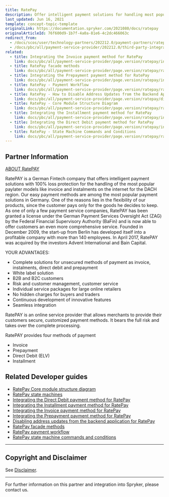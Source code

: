 ```yaml
---
title: RatePay
description: Offer intelligent payment solutions for handling most popular paylater models like invoice and installments on the internet for the DACH region by integrating RatePay into the Spryker-based shop.
last_updated: Jun 16, 2021
template: concept-topic-template
originalLink: https://documentation.spryker.com/2021080/docs/ratepay
originalArticleId: 76f600d9-1b7f-4a0a-81e6-4c2dc466063c
redirect_from:
  - /docs/scos/user/technology-partners/202212.0/payment-partners/ratepay.html
  - /docs/pbc/all/payment-service-provider/202212.0/third-party-integrations/ratepay/ratepay.html
related:
  - title: Integrating the Invoice payment method for RatePay
    link: docs/pbc/all/payment-service-provider/page.version/ratepay/integrate-payment-methods-for-ratepay/integrate-the-invoice-payment-method-for-ratepay.html
  - title: RatePay facade methods
    link: docs/pbc/all/payment-service-provider/page.version/ratepay/ratepay-facade-methods.html
  - title: Integrating the Prepayment payment method for RatePay
    link: docs/pbc/all/payment-service-provider/page.version/ratepay/integrate-payment-methods-for-ratepay/integrate-the-prepayment-payment-method-for-ratepay.html
  - title: RatePay - Payment Workflow
    link: docs/pbc/all/payment-service-provider/page.version/ratepay/ratepay-payment-workflow.html
  - title: RatePay - How to Disable Address Updates from the Backend Application
    link: docs/pbc/all/payment-service-provider/page.version/ratepay/disabling-address-updates-from-the-backend-application-for-ratepay.html
  - title: RatePay - Core Module Structure Diagram
    link: docs/pbc/all/payment-service-provider/page.version/ratepay/ratepay-core-module-structure-diagram.html
  - title: Integrating the Installment payment method for RatePay
    link: docs/pbc/all/payment-service-provider/page.version/ratepay/integrate-payment-methods-for-ratepay/integrate-the-installment-payment-method-for-ratepay.html
  - title: Integrating the Direct Debit payment method for RatePay
    link: docs/pbc/all/payment-service-provider/page.version/ratepay/integrating-payment-methods-for-ratepay/integrating-the-direct-debit-payment-method-for-ratepay.html
  - title: RatePay - State Machine Commands and Conditions
    link: docs/pbc/all/payment-service-provider/page.version/ratepay/ratepay-state-machine-commands-and-conditions.html
---
```


## Partner Information

[ABOUT RatePAY](https://www.ratepay.com/)

RatePAY is a German Fintech company that offers intelligent payment solutions with 100% loss protection for the handling of the most popular paylater models like invoice and instalments on the internet for the DACH region. Our easy payment methods are among the most popular payment solutions in Germany. One of the reasons lies in the flexibility of our products, since the customer pays only for the goods he decides to keep. As one of only a few payment service companies, RatePAY has been granted a license under the German Payment Services Oversight Act (ZAG) by the Federal Financial Supervisory Authority (BaFin) and is now able to offer customers an even more comprehensive service. Founded in December 2009, the start-up from Berlin has developed itself into a profitable company with more than 140 employees. In April 2017, RatePAY was acquired by the investors Advent International and Bain Capital.

YOUR ADVANTAGES:
* Complete solutions for unsecured methods of payment as invoice, instalments, direct debit and prepayment
* White label solution
* B2B and B2C customers
* Risk and customer management, customer service
* Individual service packages for large online retailers
* No hidden charges for buyers and traders
* Continuous development of innovative features
* Seamless integration

RatePAY is an online service provider that allows merchants to provide their customers secure, customized payment methods. It bears the full risk and takes over the complete processing.

RatePAY provides four methods of payment
* Invoice
* Prepayment
* Direct Debit (ELV)
* Installment

## Related Developer guides

* [RatePay Core module structure diagram](/docs/pbc/all/payment-service-provider/{{page.version}}/ratepay/ratepay-core-module-structure-diagram.html)
* [RatePay state machines](/docs/pbc/all/payment-service-provider/{{page.version}}/ratepay/ratepay-state-machines.html)
* [Integrating the Direct Debit payment method for RatePay](/docs/pbc/all/payment-service-provider/{{page.version}}/ratepay/integrate-payment-methods-for-ratepay/integrate-the-direct-debit-payment-method-for-ratepay.html)
* [Integrating the Installment payment method for RatePay](/docs/pbc/all/payment-service-provider/{{page.version}}/ratepay/integrate-payment-methods-for-ratepay/integrate-the-installment-payment-method-for-ratepay.html)
* [Integrating the Invoice payment method for RatePay](/docs/pbc/all/payment-service-provider/{{page.version}}/ratepay/integrate-payment-methods-for-ratepay/integrate-the-invoice-payment-method-for-ratepay.html)
* [Integrating the Prepayment payment method for RatePay](/docs/pbc/all/payment-service-provider/{{page.version}}/ratepay/integrate-payment-methods-for-ratepay/integrate-the-prepayment-payment-method-for-ratepay.html)
* [Disabling address updates from the backend application for RatePay](/docs/pbc/all/payment-service-provider/{{page.version}}/ratepay/disable-address-updates-from-the-backend-application-for-ratepay.html)
* [RatePay facade methods](/docs/pbc/all/payment-service-provider/{{page.version}}/ratepay/ratepay-facade-methods.html)
* [RatePay payment workflow](/docs/pbc/all/payment-service-provider/{{page.version}}/ratepay/ratepay-payment-workflow.html)
* [RatePay state machine commands and conditions](/docs/pbc/all/payment-service-provider/{{page.version}}/ratepay/ratepay-state-machine-commands-and-conditions.html)
---

## Copyright and Disclaimer

See [Disclaimer](https://github.com/spryker/spryker-documentation).

---
For further information on this partner and integration into Spryker, please contact us.

<div class="hubspot-form js-hubspot-form" data-portal-id="2770802" data-form-id="163e11fb-e833-4638-86ae-a2ca4b929a41" id="hubspot-1"></div>
